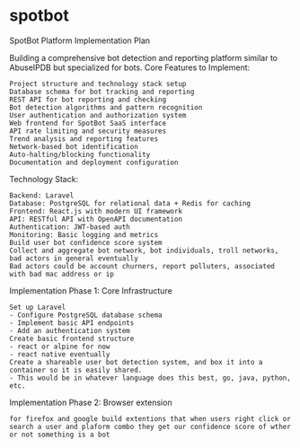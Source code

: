 # spotbot

SpotBot Platform Implementation Plan

Building a comprehensive bot detection and reporting platform similar to AbuseIPDB but specialized for bots.
Core Features to Implement:

    Project structure and technology stack setup
    Database schema for bot tracking and reporting
    REST API for bot reporting and checking
    Bot detection algorithms and pattern recognition
    User authentication and authorization system
    Web frontend for SpotBot SaaS interface
    API rate limiting and security measures
    Trend analysis and reporting features
    Network-based bot identification
    Auto-halting/blocking functionality
    Documentation and deployment configuration

Technology Stack:

    Backend: Laravel
    Database: PostgreSQL for relational data + Redis for caching
    Frontend: React.js with modern UI framework
    API: RESTful API with OpenAPI documentation
    Authentication: JWT-based auth
    Monitoring: Basic logging and metrics
    Build user bot confidence score system
    Collect and aggregate bot network, bot individuals, troll networks, bad actors in general eventually
    Bad actors could be account churners, report polluters, associated with bad mac address or ip
    
Implementation Phase 1: Core Infrastructure

    Set up Laravel
    - Configure PostgreSQL database schema
    - Implement basic API endpoints
    - Add an authentication system
    Create basic frontend structure
    - react or alpine for now
    - react native eventually
    Create a shareable user bot detection system, and box it into a container so it is easily shared. 
    - This would be in whatever language does this best, go, java, python, etc.

Implementation Phase 2: Browser extension

    for firefox and google build extentions that when users right click or search a user and plaform combo they get our confidence score of wther or not something is a bot
